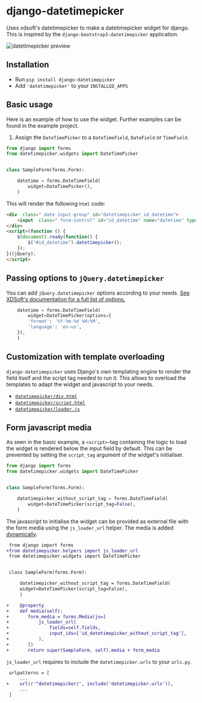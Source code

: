 # django-datetimepicker

Uses xdsoft's datetimepicker to make a datetimepicker widget for django.
This is inspired by the `django-bootstrap3-datetimepicker` application.

![datetimepicker preview](https://cloud.githubusercontent.com/assets/26252388/24758585/1c485514-1ae3-11e7-8907-efe6db0155fd.png)

## Installation

- Run `pip install django-datetimepicker`
- Add `'datetimepicker'` to your `INSTALLED_APPS`

## Basic usage

Here is an example of how to use the widget.
Further examples can be found in the example project.

1. Assign the `DateTimePicker` to a `DateTimeField`, `DateField` or `TimeField`.

```python
from django import forms
from datetimepicker.widgets import DateTimePicker


class SampleForm(forms.Form):

    datetime = forms.DateTimeField(
        widget=DateTimePicker(),
    )
```

This will render the following `html` code:
```html
<div  class=" date input-group" id="datetimepicker_id_datetime">
	<input  class=" form-control" id="id_datetime" name="datetime" type="text" required/>
</div>
<script>(function () {
	$(document).ready(function() {
		$("#id_datetime").datetimepicker();
	});
})(jQuery);
</script>
```

## Passing options to `jQuery.datetimepicker`

You can add `jQuery.datetimepicker` options according to your needs.
[See XDSoft's documentation for a full list of options.](http://xdsoft.net/jqplugins/datetimepicker/ "XDSoft's DateTimePicker documentation.")

```python
    datetime = forms.DateTimeField(
        widget=DateTimePicker(options={
	    'format': '%Y-%m-%d %H:%M',
	    'language': 'en-us',
	}),
    )
```

## Customization with template overloading

`django-datetimepicker` uses Django's own templating engine to render the field itself and the script tag needed to run it.
This allows to overload the templates to adapt the widget and javascript to your needs.

- [`datetimepicker/div.html`](https://github.com/escodebar/django-datetimepicker/blob/master/datetimepicker/templates/datetimepicker/div.html)
- [`datetimepicker/script.html`](https://github.com/escodebar/django-datetimepicker/blob/master/datetimepicker/templates/datetimepicker/div.html)
- [`datetimepicker/loader.js`](https://github.com/escodebar/django-datetimepicker/blob/master/datetimepicker/templates/datetimepicker/loader.js)

## Form javascript media

As seen in the basic example, a `<script>`-tag containing the logic to load the widget is rendered below the input field by default.
This can be prevented by setting the `script_tag` argument of the widget's initialiser.

```python
from django import forms
from datetimepicker.widgets import DateTimePicker


class SampleForm(forms.Form):

    datetimepicker_without_script_tag = forms.DateTimeField(
    	widget=DateTimePicker(script_tag=False),
    )
```

The javascript to initialise the widget can be provided as external file with the form media using the `js_loader_url` helper.
The media is added [dynamically](https://docs.djangoproject.com/en/dev/topics/forms/media/#media-as-a-dynamic-property).

```diff
 from django import forms
+from datetimepicker.helpers import js_loader_url
 from datetimepicker.widgets import DateTimePicker


 class SampleForm(forms.Form):

     datetimepicker_without_script_tag = forms.DateTimeField(
	 widget=DateTimePicker(script_tag=False),
     )

+    @property
+    def media(self):
+       form_media = forms.Media(js=[
+           js_loader_url(
+               fields=self.fields,
+               input_ids=['id_datetimepicker_without_script_tag'],
+           ),
+       ])
+       return super(SampleForm, self).media + form_media
```

`js_loader_url` requires to include the `datetimepicker.urls` to your `urls.py`.

```diff
 urlpatterns = [
     ...
+    url(r'^datetimepicker/', include('datetimepicker.urls')),
     ...
 ]
```
